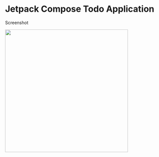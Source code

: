 # Jetpack Compose Todo Application

Screenshot
<div class="row">
  <img src="screenshots/1.gif" width=400/>
  </div>
